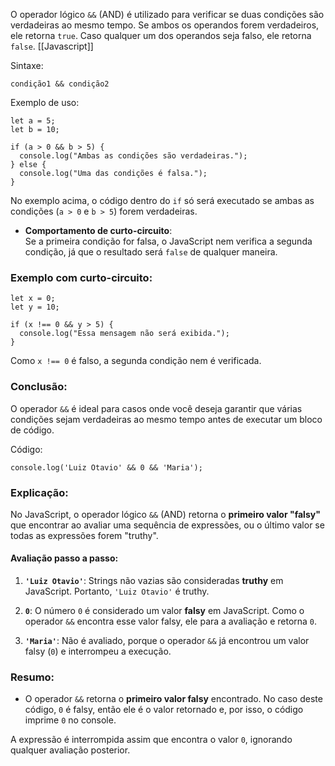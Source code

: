O operador lógico `&&` (AND) é utilizado para verificar se duas condições são verdadeiras ao mesmo tempo. Se ambos os operandos forem verdadeiros, ele retorna `true`. Caso qualquer um dos operandos seja falso, ele retorna `false`. [[Javascript]]

Sintaxe:

```
condição1 && condição2
```

Exemplo de uso:

```
let a = 5;
let b = 10;

if (a > 0 && b > 5) {
  console.log("Ambas as condições são verdadeiras.");
} else {
  console.log("Uma das condições é falsa.");
}
```

No exemplo acima, o código dentro do `if` só será executado se ambas as condições (`a > 0` e `b > 5`) forem verdadeiras.

- **Comportamento de curto-circuito**:  
    Se a primeira condição for falsa, o JavaScript nem verifica a segunda condição, já que o resultado será `false` de qualquer maneira.

### Exemplo com curto-circuito:

```
let x = 0;
let y = 10;

if (x !== 0 && y > 5) {
  console.log("Essa mensagem não será exibida.");
}
```

Como `x !== 0` é falso, a segunda condição nem é verificada.

### Conclusão:

O operador `&&` é ideal para casos onde você deseja garantir que várias condições sejam verdadeiras ao mesmo tempo antes de executar um bloco de código.


Código:

```
console.log('Luiz Otavio' && 0 && 'Maria');
```

### Explicação:

No JavaScript, o operador lógico `&&` (AND) retorna o **primeiro valor "falsy"** que encontrar ao avaliar uma sequência de expressões, ou o último valor se todas as expressões forem "truthy".

#### Avaliação passo a passo:

1. **`'Luiz Otavio'`**: Strings não vazias são consideradas **truthy** em JavaScript. Portanto, `'Luiz Otavio'` é truthy.
    
2. **`0`**: O número `0` é considerado um valor **falsy** em JavaScript. Como o operador `&&` encontra esse valor falsy, ele para a avaliação e retorna `0`.
    
3. **`'Maria'`**: Não é avaliado, porque o operador `&&` já encontrou um valor falsy (`0`) e interrompeu a execução.
    

### Resumo:

- O operador `&&` retorna o **primeiro valor falsy** encontrado. No caso deste código, `0` é falsy, então ele é o valor retornado e, por isso, o código imprime `0` no console.

A expressão é interrompida assim que encontra o valor `0`, ignorando qualquer avaliação posterior.